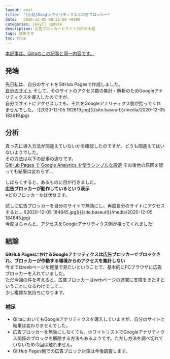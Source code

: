 ```yaml
---
layout: post
title:  "[小話]Googleアナリティクスと広告ブロッカー"
date:   2020-12-05 00:22:00 +0900
categories: jekyll update
description: 広告ブロッカーとサイト分析の小話
tags: 技術ネタ
toc: true
---
```

[本記事は、Qiitaのこの記事と同一内容です。](https://qiita.com/hagii-x/items/d9fd851263c595b5da2e)

## 発端  
先日私は、自分のサイトをGitHub Pagesで作成しました。  
[自分のサイト](https://hagiayato.github.io/my-site/)
そして、そのサイトのアクセス数の集計・解析のためGoogleアナリティクスを導入したのですが、  
自分でサイトにアクセスしても、それをGoogleアナリティクス側が拾ってくれませんでした。
![2020-12-05 182619.jpg]({{site.baseurl}}/media/2020-12-05 182619.jpg)
## 分析
真っ先に導入方法が間違えていないかを確認したのですが、どうも間違えてはいないようでした。  
その方法は以下の記事の通りです。  
[GitHub Pages で Google Analytics を使うシンプルな設定](https://qiita.com/memakura/items/2cfc8133e07fdc72c45f)
その後他の原因を疑っても結果は変わらず…  

しばらくすると、あるものに目が行きました。  
**広告ブロッカーが動作しているという表示**  
※どのブロッカーかは伏せます。

試しに広告ブロッカーを自分のサイトで無効にし、再度自分のサイトにアクセスすると…
![2020-12-05 184845.jpg]({{site.baseurl}}/media/2020-12-05 184845.jpg)  
今度はちゃんと、アクセスをGoogleアナリティクス側が拾ってくれました!
## 結論
**GitHub PagesにおけるGoogleアナリティクスは広告ブロッカーでブロックされ、ブロッカーが作動する環境からのアクセスを集計しない**  
今まではwebページを軽量で見たいということで、基本的にPCブラウザに広告ブロッカーを入れていました。  
ただ今回の件を考えると、広告ブロッカーはwebページの運営に支障をきたすということになるわけでして…  
少し複雑な気持ちになります。
### 補足
- QiitaにおいてもGoogleアナリティクスを導入していますが、自分のサイトと結果は変わりませんでした。
- 広告ブロッカーを無効にしなくても、ホワイトリストでGoogleアナリティクス関係のブロックを解除する方法もあるようです。ただし方法を調べ切れていないため今回は触れません。
- GitHub Pages側での広告ブロック対策は今後調査します。
